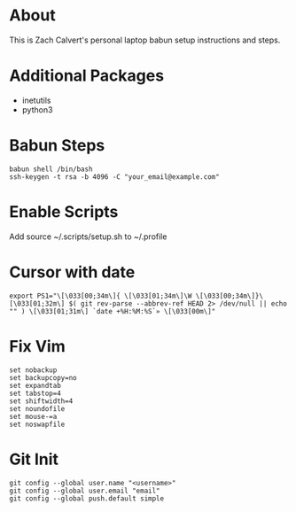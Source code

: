 # About

This is Zach Calvert's personal laptop babun setup instructions and steps.

# Additional Packages

- inetutils
- python3

# Babun Steps

```
babun shell /bin/bash  
ssh-keygen -t rsa -b 4096 -C "your_email@example.com"
```

# Enable Scripts
Add source ~/.scripts/setup.sh to ~/.profile

# Cursor with date

```
export PS1="\[\033[00;34m\]{ \[\033[01;34m\]\W \[\033[00;34m\]}\[\033[01;32m\] $( git rev-parse --abbrev-ref HEAD 2> /dev/null || echo "" ) \[\033[01;31m\] `date +%H:%M:%S`» \[\033[00m\]"
```

# Fix Vim

```
set nobackup
set backupcopy=no
set expandtab
set tabstop=4
set shiftwidth=4
set noundofile
set mouse-=a
set noswapfile
```

# Git Init
```
git config --global user.name "<username>"
git config --global user.email "email"
git config --global push.default simple
```
